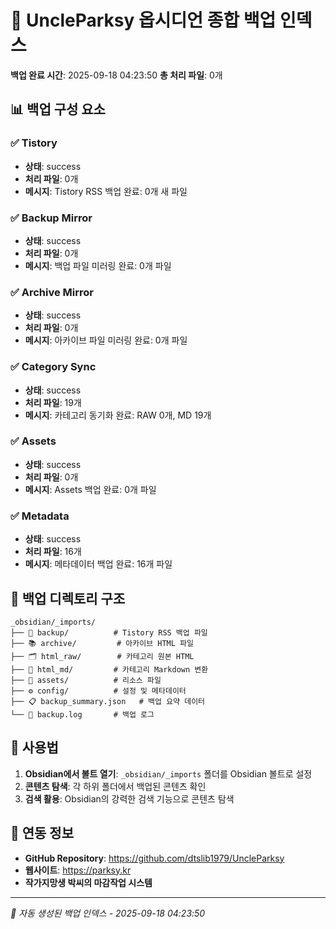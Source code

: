 # 🎯 UncleParksy 옵시디언 종합 백업 인덱스
            
**백업 완료 시간**: 2025-09-18 04:23:50
**총 처리 파일**: 0개

## 📊 백업 구성 요소

### ✅ Tistory
- **상태**: success
- **처리 파일**: 0개
- **메시지**: Tistory RSS 백업 완료: 0개 새 파일

### ✅ Backup Mirror
- **상태**: success
- **처리 파일**: 0개
- **메시지**: 백업 파일 미러링 완료: 0개 파일

### ✅ Archive Mirror
- **상태**: success
- **처리 파일**: 0개
- **메시지**: 아카이브 파일 미러링 완료: 0개 파일

### ✅ Category Sync
- **상태**: success
- **처리 파일**: 19개
- **메시지**: 카테고리 동기화 완료: RAW 0개, MD 19개

### ✅ Assets
- **상태**: success
- **처리 파일**: 0개
- **메시지**: Assets 백업 완료: 0개 파일

### ✅ Metadata
- **상태**: success
- **처리 파일**: 16개
- **메시지**: 메타데이터 백업 완료: 16개 파일


## 📁 백업 디렉토리 구조

```
_obsidian/_imports/
├── 📄 backup/          # Tistory RSS 백업 파일
├── 📚 archive/         # 아카이브 HTML 파일
├── 🗂️ html_raw/        # 카테고리 원본 HTML
├── 📝 html_md/         # 카테고리 Markdown 변환
├── 🎨 assets/          # 리소스 파일
├── ⚙️ config/          # 설정 및 메타데이터
├── 📋 backup_summary.json   # 백업 요약 데이터
└── 📝 backup.log       # 백업 로그
```

## 🚀 사용법

1. **Obsidian에서 볼트 열기**: `_obsidian/_imports` 폴더를 Obsidian 볼트로 설정
2. **콘텐츠 탐색**: 각 하위 폴더에서 백업된 콘텐츠 확인
3. **검색 활용**: Obsidian의 강력한 검색 기능으로 콘텐츠 탐색

## 📱 연동 정보

- **GitHub Repository**: https://github.com/dtslib1979/UncleParksy
- **웹사이트**: https://parksy.kr
- **작가지망생 박씨의 마감작업 시스템**

---
*🤖 자동 생성된 백업 인덱스 - 2025-09-18 04:23:50*
